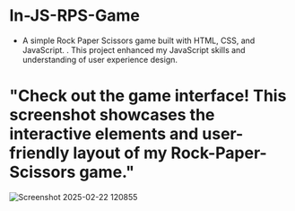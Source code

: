 # In-JS-RPS-Game
* A simple Rock Paper Scissors game built with HTML, CSS, and JavaScript. . This project enhanced my JavaScript skills and understanding of user experience design.
# "Check out the game interface! This screenshot showcases the interactive elements and user-friendly layout of my Rock-Paper-Scissors game."
![Screenshot 2025-02-22 120855](https://github.com/user-attachments/assets/b9f6a962-cc7a-4c1e-88e3-a593df72e94a)
